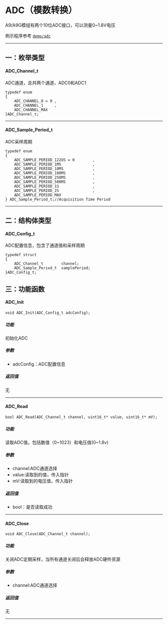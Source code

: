 ADC（模数转换）
======

A9/A9G模组有两个10位ADC接口，可以测量0~1.8V电压

例示程序参考 [`demo/adc`](https://github.com/Ai-Thinker-Open/GPRS_C_SDK/blob/master/demo/adc/src/demo_adc.c)

---


## 一：枚举类型

#### ADC_Channel_t

ADC通道，总共两个通道，ADC0和ADC1

```
typedef enum
{
    ADC_CHANNEL_0 = 0 ,
    ADC_CHANNEL_1     ,
    ADC_CHANNEL_MAX
}ADC_Channel_t;
```
---

#### ADC_Sample_Period_t

ADC采样周期

```
typedef enum
{
    ADC_SAMPLE_PERIOD_122US = 0        ,
    ADC_SAMPLE_PERIOD_1MS              ,
    ADC_SAMPLE_PERIOD_10MS             ,
    ADC_SAMPLE_PERIOD_100MS            ,
    ADC_SAMPLE_PERIOD_250MS            ,
    ADC_SAMPLE_PERIOD_500MS            ,
    ADC_SAMPLE_PERIOD_1S               ,
    ADC_SAMPLE_PERIOD_2S               ,
    ADC_SAMPLE_PERIOD_MAX              
} ADC_Sample_Period_t;//Acquisition Time Period
```

---

## 二：结构体类型

#### ADC_Config_t

ADC配置信息，包含了通道值和采样周期

```
typedef struct
{
    ADC_Channel_t        channel;
    ADC_Sample_Period_t  samplePeriod;
}ADC_Config_t;
```


## 三：功能函数

#### ADC_Init

```
void ADC_Init(ADC_Config_t adcConfig);
```

##### 功能

初始化ADC

##### 参数

* adcConfig：ADC配置信息

##### 返回值

无

---

#### ADC_Read

```
bool ADC_Read(ADC_Channel_t channel, uint16_t* value, uint16_t* mV);
```

##### 功能

读取ADC值，包括数值（0~1023）和电压值(0~1.8v)

##### 参数

* channel:ADC通道选择
* value:读取到的值，传入指针
* mV:读取到的电压值，传入指针

##### 返回值

* bool：是否读取成功

---

#### ADC_Close

```
void ADC_Close(ADC_Channel_t channel);
```

##### 功能

关闭ADC定期采样，当所有通道关闭后会释放ADC硬件资源

##### 参数

* channel:ADC通道选择

##### 返回值

无

---








